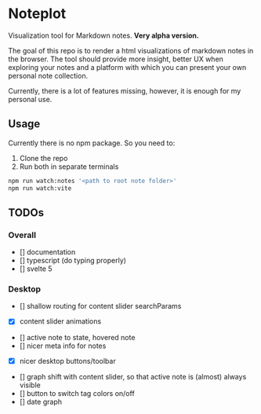 # Noteplot

Visualization tool for Markdown notes. **Very alpha version.**

The goal of this repo is to render a html visualizations of markdown notes in
the browser. The tool should provide more insight, better UX when exploring your
notes and a platform with which you can present your own personal note
collection.

Currently, there is a lot of features missing, however, it is enough for my
personal use.

## Usage

Currently there is no npm package. So you need to:

1. Clone the repo
2. Run both in separate terminals

```bash
npm run watch:notes '<path to root note folder>'
npm run watch:vite
```

## TODOs

### Overall

- [] documentation
- [] typescript (do typing properly)
- [] svelte 5

### Desktop

- [] shallow routing for content slider searchParams
- [x] content slider animations
- [] active note to state, hovered note
- [] nicer meta info for notes
- [x] nicer desktop buttons/toolbar
- [] graph shift with content slider, so that active note is (almost) always visible
- [] button to switch tag colors on/off
- [] date graph
